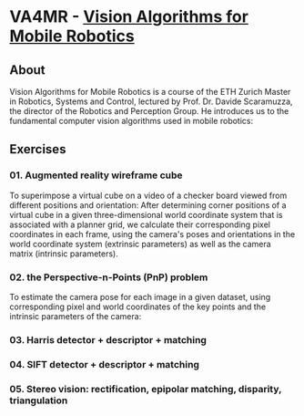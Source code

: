 # VA4MR - [Vision Algorithms for Mobile Robotics](http://rpg.ifi.uzh.ch/teaching.html)

## About
Vision Algorithms for Mobile Robotics is a course of the ETH Zurich Master in Robotics, Systems and Control, lectured by Prof. Dr. Davide Scaramuzza, the director of the Robotics and Perception Group. He introduces us to the fundamental computer vision algorithms used in mobile robotics:

## Exercises
### 01. Augmented reality wireframe cube
To superimpose a virtual cube on a video of a checker board viewed from different positions and orientation: 
After determining corner positions of a virtual cube in a given three-dimensional world coordinate system that is associated with a planner grid, 
we calculate their corresponding pixel coordinates in each frame, using the camera's poses and orientations in the world coordinate system (extrinsic parameters) as well as the camera matrix (intrinsic parameters).

### 02. the Perspective-n-Points (PnP) problem
To estimate the camera pose for each image in a given dataset, using corresponding pixel and world coordinates of the key points and the intrinsic parameters of the camera:

### 03. Harris detector + descriptor + matching

### 04. SIFT detector + descriptor + matching

### 05. Stereo vision: rectification, epipolar matching, disparity, triangulation
